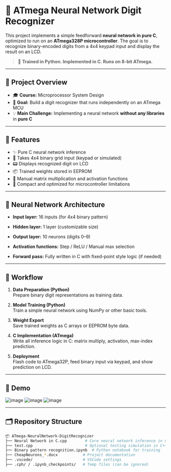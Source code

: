 # 🧠 ATmega Neural Network Digit Recognizer

This project implements a simple feedforward **neural network in pure C**, optimized to run on an **ATmega328P microcontroller**. The goal is to recognize binary-encoded digits from a 4x4 keypad input and display the result on an LCD.

> 🔧 **Trained in Python. Implemented in C. Runs on 8-bit ATmega.**

---

## 📌 Project Overview

- 🎓 **Course:** Microprocessor System Design  
- 🎯 **Goal:** Build a digit recognizer that runs independently on an ATmega MCU  
- 💡 **Main Challenge:** Implementing a neural network **without any libraries** in **pure C**

---

## 🚀 Features

- ✨ Pure C neural network inference
- 🔢 Takes 4x4 binary grid input (keypad or simulated)
- 📟 Displays recognized digit on LCD
- 📦 Trained weights stored in EEPROM
- 🧮 Manual matrix multiplication and activation functions
- 💾 Compact and optimized for microcontroller limitations

---

## 🧠 Neural Network Architecture

- **Input layer:** 16 inputs (for 4x4 binary pattern)  
- **Hidden layer:** 1 layer (customizable size)  
- **Output layer:** 10 neurons (digits 0–9)

- **Activation functions:** Step / ReLU / Manual max selection  
- **Forward pass:** Fully written in C with fixed-point style logic (if needed)

---

## 🧪 Workflow

1. **Data Preparation (Python)**  
   Prepare binary digit representations as training data.

2. **Model Training (Python)**  
   Train a simple neural network using NumPy or other basic tools.

3. **Weight Export**  
   Save trained weights as C arrays or EEPROM byte data.

4. **C Implementation (ATmega)**  
   Write all inference logic in C: matrix multiply, activation, max-index prediction.

5. **Deployment**  
   Flash code to ATmega32P, feed binary input via keypad, and show prediction on LCD.

---

## 📸 Demo 

![image](https://github.com/user-attachments/assets/4a3c3b33-0d9c-42f5-a9f1-a53a45659e2b)
![image](https://github.com/user-attachments/assets/5f518879-daef-46db-baa1-51efd7e7bea2)
![image](https://github.com/user-attachments/assets/5ef61d38-8e8a-47c6-bbc2-4532ee1977a2)




---

## 🗂️ Repository Structure

```bash
📦 ATmega-NeuralNetwork-DigitRecognizer
├── Neural Network in C.cpp        # Core neural network inference in C
├── test.cpp                       # Optional testing simulation in C++
├── Binary pattern recognition.ipynb  # Python notebook for training
├── CheapNeurons_*.docx           # Project documentation
├── .vscode/                      # VSCode settings
├── .cph/ / .ipynb_checkpoints/   # Temp files (can be ignored)
